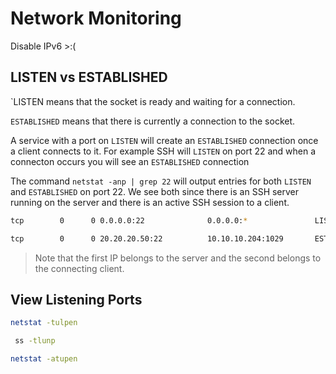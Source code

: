 # Network Monitoring

Disable IPv6 >:(


## LISTEN vs ESTABLISHED


`LISTEN means that the socket is ready and waiting for a connection.

`ESTABLISHED` means that there is currently a connection to the socket.

A service with a port on `LISTEN` will create an `ESTABLISHED` connection once a client connects to it. For example SSH will `LISTEN` on port 22 and when a connecton occurs you will see an `ESTABLISHED` connection

The command `netstat -anp | grep 22` will output entries for both `LISTEN` and `ESTABLISHED` on port 22. We see both since there is an SSH server running on the server and there is an active SSH session to a client.

```bash
tcp        0      0 0.0.0.0:22              0.0.0.0:*               LISTEN 
```

```bash
tcp        0      0 20.20.20.50:22          10.10.10.204:1029       ESTABLISHED
```

>Note that the first IP belongs to the server and the second belongs to the connecting client.


## View Listening Ports

```bash
netstat -tulpen
```


```bash
 ss -tlunp
```



```bash
netstat -atupen
```

